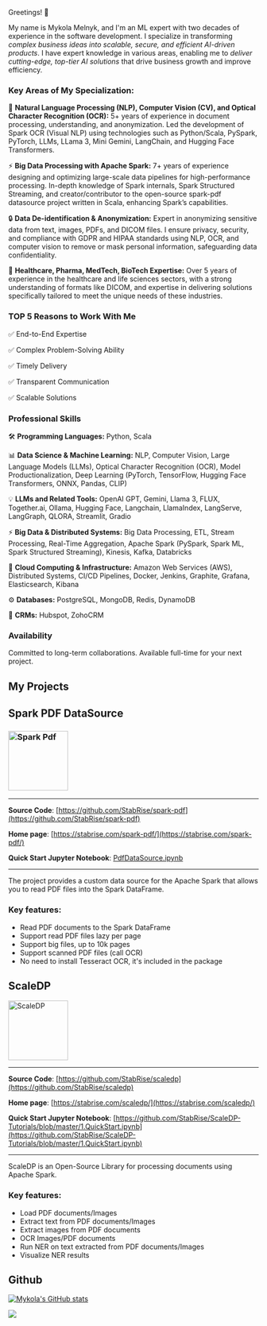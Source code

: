 Greetings! 👋 

My name is Mykola Melnyk, and I'm an ML expert with two decades of experience in the software development. I specialize in transforming *complex business ideas into scalable, secure, and efficient AI-driven products*. I have expert knowledge in various areas, enabling me to *deliver cutting-edge, top-tier AI solutions* that drive business growth and improve efficiency.

### Key Areas of My Specialization:

📄 **Natural Language Processing (NLP), Computer Vision (CV), and Optical Character Recognition (OCR):** 5+ years of experience in document processing, understanding, and anonymization. Led the development of Spark OCR (Visual NLP) using technologies such as Python/Scala, PySpark, PyTorch, LLMs, LLama 3, Mini Gemini, LangChain, and Hugging Face Transformers.

⚡ **Big Data Processing with Apache Spark:** 7+ years of experience designing and optimizing large-scale data pipelines for high-performance processing. In-depth knowledge of Spark internals, Spark Structured Streaming, and creator/contributor to the open-source spark-pdf datasource project written in Scala, enhancing Spark’s capabilities.

🔒 **Data De-identification & Anonymization:** Expert in anonymizing sensitive data from text, images, PDFs, and DICOM files. I ensure privacy, security, and compliance with GDPR and HIPAA standards using NLP, OCR, and computer vision to remove or mask personal information, safeguarding data confidentiality.

🧬 **Healthcare, Pharma, MedTech, BioTech Expertise:** Over 5 years of experience in the healthcare and life sciences sectors, with a strong understanding of formats like DICOM, and expertise in delivering solutions specifically tailored to meet the unique needs of these industries.

### TOP 5 Reasons to Work With Me
✅ End-to-End Expertise

✅ Complex Problem-Solving Ability

✅ Timely Delivery

✅ Transparent Communication

✅ Scalable Solutions

### Professional Skills

🛠️ **Programming Languages:** Python, Scala

📊 **Data Science & Machine Learning:** NLP, Computer Vision, Large Language Models (LLMs), Optical Character Recognition (OCR), Model Productionalization, Deep Learning (PyTorch, TensorFlow, Hugging Face Transformers, ONNX, Pandas, CLIP)

💡 **LLMs and Related Tools:** OpenAI GPT, Gemini, Llama 3, FLUX, Together.ai, Ollama, Hugging Face, Langchain, LlamaIndex, LangServe, LangGraph, QLORA, Streamlit, Gradio

⚡ **Big Data & Distributed Systems:** Big Data Processing, ETL, Stream Processing, Real-Time Aggregation, Apache Spark (PySpark, Spark ML, Spark Structured Streaming), Kinesis, Kafka, Databricks

🚀 **Cloud Computing & Infrastructure:** Amazon Web Services (AWS), Distributed Systems, CI/CD Pipelines, Docker, Jenkins, Graphite, Grafana, Elasticsearch, Kibana

⚙️ **Databases:** PostgreSQL, MongoDB, Redis, DynamoDB

💼 **CRMs:** Hubspot, ZohoCRM

### Availability
Committed to long-term collaborations. Available full-time for your next project.

## My Projects

## Spark PDF DataSource

### <a href="https://stabrise.com/spark-pdf/"><img alt="Spark Pdf" src="https://stabrise.com/media/filer_public_thumbnails/filer_public/16/d6/16d6a0d6-f162-42ad-a5a3-7dc20361ad24/sparkpdf.png__1000x300_subsampling-2.webp" height="120"></a>

---

**Source Code**: [https://github.com/StabRise/spark-pdf](https://github.com/StabRise/spark-pdf)

**Home page**: [https://stabrise.com/spark-pdf/](https://stabrise.com/spark-pdf/)

**Quick Start Jupyter Notebook**: [PdfDataSource.ipynb](https://github.com/StabRise/spark-pdf/blob/main/examples/PdfDataSource.ipynb)

---

The project provides a custom data source for the Apache Spark that allows you to read PDF files into the Spark DataFrame.

### Key features:

- Read PDF documents to the Spark DataFrame
- Support read PDF files lazy per page
- Support big files, up to 10k pages
- Support scanned PDF files (call OCR)
- No need to install Tesseract OCR, it's included in the package


## ScaleDP

<a href="https://stabrise.com/scaledp/"><img alt="ScaleDP" src="https://stabrise.com/media/filer_public_thumbnails/filer_public/4a/7d/4a7d97c2-50d7-4b7a-9902-af2df9b574da/scaledplogo.png__1000x300_subsampling-2.webp" height="120" /></a>

---

**Source Code**: [https://github.com/StabRise/scaledp](https://github.com/StabRise/scaledp)

**Home page**: [https://stabrise.com/scaledp/](https://stabrise.com/scaledp/)

**Quick Start Jupyter Notebook**: [https://github.com/StabRise/ScaleDP-Tutorials/blob/master/1.QuickStart.ipynb](https://github.com/StabRise/ScaleDP-Tutorials/blob/master/1.QuickStart.ipynb)

---

ScaleDP is an Open-Source Library for processing documents using Apache Spark.

### Key features:

- Load PDF documents/Images
- Extract text from PDF documents/Images
- Extract images from PDF documents
- OCR Images/PDF documents
- Run NER on text extracted from PDF documents/Images
- Visualize NER results


## Github

[![Mykola's GitHub stats](https://github-readme-stats-sigma-five.vercel.app/api?username=kolia1985&include_all_commits=true&count_private=true&show_icons=true)](https://github.com/kolia1985)

![](https://github-profile-trophy.vercel.app/?username=kolia1985&rank=-A,-C,-?&margin-w=10)

